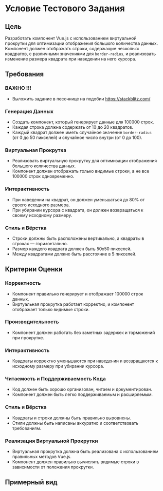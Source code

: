 # Условие Тестового Задания

## Цель

Разработать компонент Vue.js с использованием виртуальной прокрутки для оптимизации отображения большого количества данных. Компонент должен отображать строки, содержащие несколько квадратов, с различными значениями для `border-radius`, и реализовать изменение размера квадрата при наведении на него курсора.

## Требования

### ВАЖНО !!!
- Выложить задание в песочнице на подобии https://stackblitz.com/
### Генерация Данных

- Создать компонент, который генерирует данные для 100000 строк.
- Каждая строка должна содержать от 10 до 20 квадратов.
- Каждый квадрат должен иметь случайное значение `border-radius` (от 0 до 50 пикселей) и случайное число внутри (от 0 до 100).

### Виртуальная Прокрутка

- Реализовать виртуальную прокрутку для оптимизации отображения большого количества данных.
- Компонент должен отображать только видимые строки, а не все 100000 строк одновременно.

### Интерактивность

- При наведении на квадрат, он должен уменьшаться до 80% от своего исходного размера.
- При убирании курсора с квадрата, он должен возвращаться к своему исходному размеру.

### Стиль и Вёрстка

- Строки должны быть расположены вертикально, а квадраты в строках — горизонтально.
- Размер каждого квадрата должен быть 50x50 пикселей.
- Между квадратами должно быть расстояние в 5 пикселей.

## Критерии Оценки

### Корректность

- Компонент правильно генерирует и отображает 100000 строк данных.
- Виртуальная прокрутка работает корректно, и компонент отображает только видимые строки.

### Производительность

- Компонент должен работать без заметных задержек и торможений при прокрутке.

### Интерактивность

- Квадраты корректно уменьшаются при наведении и возвращаются к исходному размеру при убирании курсора.

### Читаемость и Поддерживаемость Кода

- Код должен быть хорошо организован, читаем и документирован.
- Компонент должен быть легко поддерживаемым и расширяемым.

### Стиль и Вёрстка

- Квадраты и строки должны быть правильно выровнены.
- Стили должны быть написаны аккуратно и соответствовать требованиям.

### Реализация Виртуальной Прокрутки

- Виртуальная прокрутка должна быть реализована с использованием правильных методов Vue.js.
- Компонент должен правильно вычислять видимые строки в зависимости от положения прокрутки.

## Примерный вид

